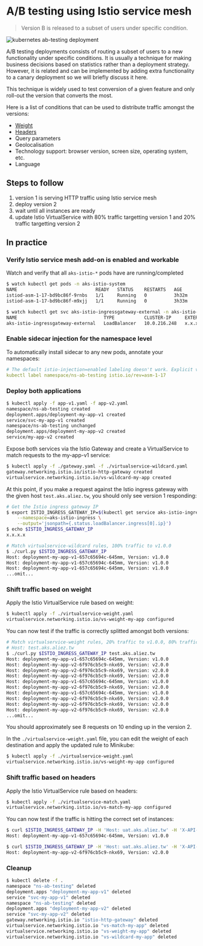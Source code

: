 # A/B testing using Istio service mesh

> Version B is released to a subset of users under specific condition.

![kubernetes ab-testing deployment](grafana-ab-testing.png)

A/B testing deployments consists of routing a subset of users to a new
functionality under specific conditions. It is usually a technique for making
business decisions based on statistics rather than a deployment strategy.
However, it is related and can be implemented by adding extra functionality to a
canary deployment so we will briefly discuss it here.

This technique is widely used to test conversion of a given feature and only
roll-out the version that converts the most.

Here is a list of conditions that can be used to distribute traffic amongst the
versions:

- [Weight](https://istio.io/latest/docs/reference/config/networking/virtual-service/#RouteDestination)
- [Headers](https://istio.io/latest/docs/reference/config/networking/virtual-service/#Headers)
- Query parameters
- Geolocalisation
- Technology support: browser version, screen size, operating system, etc.
- Language

## Steps to follow

1. version 1 is serving HTTP traffic using Istio service mesh
2. deploy version 2
3. wait until all instances are ready
4. update Istio VirtualService with 80% traffic targetting version 1 and 20% traffic targetting version 2

## In practice

### Verify Istio service mesh add-on is enabled and workable

Watch and verify that all `aks-istio-*` pods have are running/completed

```bash
$ watch kubectl get pods -n aks-istio-system
NAME                             READY   STATUS    RESTARTS   AGE
istiod-asm-1-17-bd9bc86f-9rnbs   1/1     Running   0          3h32m
istiod-asm-1-17-bd9bc86f-m9xjj   1/1     Running   0          3h33m

$ watch kubectl get svc aks-istio-ingressgateway-external -n aks-istio-ingress
NAME                                TYPE           CLUSTER-IP     EXTERNAL-IP      PORT(S)                                      AGE
aks-istio-ingressgateway-external   LoadBalancer   10.0.216.248   x.x.x.x   15021:32542/TCP,80:31236/TCP,443:31306/TCP   87m
```

### Enable sidecar injection for the namespace level

To automatically install sidecar to any new pods, annotate your namespaces:

```yaml
# The default istio-injection=enabled labeling doesn't work. Explicit versioning (istio.io/rev=asm-1-17) is required.
kubectl label namespace/ns-ab-testing istio.io/rev=asm-1-17
```

### Deploy both applications

```bash
$ kubectl apply -f app-v1.yaml -f app-v2.yaml
namespace/ns-ab-testing created
deployment.apps/deployment-my-app-v1 created
service/svc-my-app-v1 created
namespace/ns-ab-testing unchanged
deployment.apps/deployment-my-app-v2 created
service/my-app-v2 created
```

Expose both services via the Istio Gateway and create a VirtualService to match requests to the my-app-v1 service:

```bash
$ kubectl apply -f ./gateway.yaml -f ./virtualservice-wildcard.yaml
gateway.networking.istio.io/istio-http-gateway created
virtualservice.networking.istio.io/vs-wildcard-my-app created
```

At this point, if you make a request against the Istio ingress gateway with the
given host `test.aks.aliez.tw`, you should only see version 1 responding:

```bash
# Get the Istio ingress gateway IP
$ export ISTIO_INGRESS_GATEWAY_IP=$(kubectl get service aks-istio-ingressgateway-external \
    --namespace=aks-istio-ingress \
    --output='jsonpath={.status.loadBalancer.ingress[0].ip}')
$ echo $ISTIO_INGRESS_GATEWAY_IP
x.x.x.x

# Match virtualservice-wildcard rules, 100% traffic to v1.0.0
$ ./curl.py $ISTIO_INGRESS_GATEWAY_IP
Host: deployment-my-app-v1-657c65694c-645mm, Version: v1.0.0
Host: deployment-my-app-v1-657c65694c-645mm, Version: v1.0.0
Host: deployment-my-app-v1-657c65694c-645mm, Version: v1.0.0
...omit...
```

### Shift traffic based on weight

Apply the Istio VirtualService rule based on weight:

```bash
$ kubectl apply -f ./virtualservice-weight.yaml
virtualservice.networking.istio.io/vs-weight-my-app configured
```

You can now test if the traffic is correctly splitted amongst both versions:

```bash
# Match virtualservice-weight rules, 20% traffic to v1.0.0, 80% traffic to v2.0.0
# Host: test.aks.aliez.tw
$ ./curl.py $ISTIO_INGRESS_GATEWAY_IP test.aks.aliez.tw
Host: deployment-my-app-v1-657c65694c-645mm, Version: v1.0.0
Host: deployment-my-app-v2-6f976cb5c9-nkx69, Version: v2.0.0
Host: deployment-my-app-v2-6f976cb5c9-nkx69, Version: v2.0.0
Host: deployment-my-app-v2-6f976cb5c9-nkx69, Version: v2.0.0
Host: deployment-my-app-v1-657c65694c-645mm, Version: v1.0.0
Host: deployment-my-app-v2-6f976cb5c9-nkx69, Version: v2.0.0
Host: deployment-my-app-v1-657c65694c-645mm, Version: v1.0.0
Host: deployment-my-app-v2-6f976cb5c9-nkx69, Version: v2.0.0
Host: deployment-my-app-v2-6f976cb5c9-nkx69, Version: v2.0.0
Host: deployment-my-app-v2-6f976cb5c9-nkx69, Version: v2.0.0
...omit...
```

You should approximately see 8 requests on 10 ending up in the version 2.

In the `./virtualservice-weight.yaml` file, you can edit the weight of each
destination and apply the updated rule to Minikube:

```bash
$ kubectl apply -f ./virtualservice-weight.yaml
virtualservice.networking.istio.io/vs-weight-my-app configured
```

### Shift traffic based on headers

Apply the Istio VirtualService rule based on headers:

```bash
$ kubectl apply -f ./virtualservice-match.yaml
virtualservice.networking.istio.io/vs-match-my-app configured
```

You can now test if the traffic is hitting the correct set of instances:

```bash
$ curl $ISTIO_INGRESS_GATEWAY_IP -H 'Host: uat.aks.aliez.tw' -H 'X-API-Version: v1.0.0'
Host: deployment-my-app-v1-657c65694c-645mm, Version: v1.0.0

$ curl $ISTIO_INGRESS_GATEWAY_IP -H 'Host: uat.aks.aliez.tw' -H 'X-API-Version: v2.0.0'
Host: deployment-my-app-v2-6f976cb5c9-nkx69, Version: v2.0.0
```

### Cleanup

```bash
$ kubectl delete -f .
namespace "ns-ab-testing" deleted
deployment.apps "deployment-my-app-v1" deleted
service "svc-my-app-v1" deleted
namespace "ns-ab-testing" deleted
deployment.apps "deployment-my-app-v2" deleted
service "svc-my-app-v2" deleted
gateway.networking.istio.io "istio-http-gateway" deleted
virtualservice.networking.istio.io "vs-match-my-app" deleted
virtualservice.networking.istio.io "vs-weight-my-app" deleted
virtualservice.networking.istio.io "vs-wildcard-my-app" deleted
```
